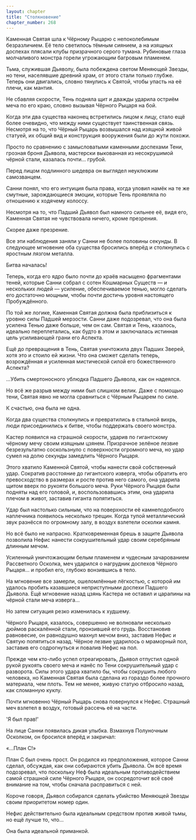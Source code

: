 ```yaml
---
layout: chapter
title: "Столкновение"
chapter_number: 268
---
```


Каменная Святая шла к Чёрному Рыцарю с непоколебимым безразличием. Её тело светилось тёмным сиянием, а на изящных доспехах плясали клубы призрачного серого тумана. Рубиновые глаза молчаливого монстра горели угрожающим багровым пламенем.

Тьма, служившая Дьяволу, была побеждена светом Меняющей Звезды, но тени, населявшие древний храм, от этого стали только глубже. Теперь они двигались, словно тянулись к Святой, чтобы упасть на её плечи, как мантия.

Не сбавляя скорости, Тень подняла щит и дважды ударила остриём меча по его краю, словно вызывая Чёрного Рыцаря на бой.

Когда эти два существа наконец встретились лицом к лицу, стало ещё более очевидно, что между ними существует таинственная связь. Несмотря на то, что Чёрный Рыцарь возвышался над изящной живой статуей, их общий вид и конструкция вооружения были до жути похожи.

Просто по сравнению с замысловатыми каменными доспехами Тени, грозная броня Дьявола, мастерски выкованная из несокрушимой чёрной стали, казалась почти... грубой.

Перед лицом подлинного шедевра он выглядел неуклюжим самозванцем.

Санни понял, что его интуиция была права, когда уловил намёк на те же смутные, зарождающиеся эмоции, которые Тень проявляла по отношению к ходячему колоссу.

Несмотря на то, что Падший Дьявол был намного сильнее её, видя его, Каменная Святая не чувствовала ничего, кроме презрения.

Скорее даже презрение.

Все эти наблюдения заняли у Санни не более половины секунды. В следующее мгновение оба существа бросились вперёд и столкнулись с яростным лязгом металла.

Битва началась!

Теперь, когда его ядро было почти до краёв насыщено фрагментами теней, которые Санни собрал с сотен Кошмарных Существ — и нескольких людей — усиление, обеспечиваемое тенью, могло сделать его достаточно мощным, чтобы почти достичь уровня настоящего Пробуждённого.

По той же логике, Каменная Святая должна была приблизиться к уровню силы Падшей мерзости. Санни даже подозревал, что она была усилена Тенью даже больше, чем он сам. Святая и Тень, казалось, идеально переплетались, как будто в этом и заключалась истинная цель усиливающей грани его Аспекта.

Ещё до превращения в Тень, Святая уничтожила двух Падших Зверей, хотя это и стоило ей жизни. Что она сможет сделать теперь, возрождённая и усиленная мистической силой его божественного Аспекта?

...Убить смертоносного ублюдка Падшего Дьявола, как он надеялся.

Но всё же разрыв между ними был слишком велик. Даже с помощью тени, Святая явно не могла сравниться с Чёрным Рыцарем по силе.

К счастью, она была не одна.

Когда два существа столкнулись и превратились в стальной вихрь, люди присоединились к битве, чтобы поддержать своего монстра.

Кастер появился на страшной скорости, ударив по гигантскому чёрному мечу своим изящным цзянем. Призрачное зелёное лезвие безрезультатно соскользнуло с поверхности огромного меча, но удар сумел на долю секунды замедлить Чёрного Рыцаря.

Этого хватило Каменной Святой, чтобы нанести свой собственный удар. Сократив расстояние до гигантского изверга, чтобы обратить его превосходство в размерах и росте против него самого, она ударила щитом вверх по рукояти большого меча. Руки Чёрного Рыцаря были подняты над его головой, и, воспользовавшись этим, она ударила плечом в живот, заставив гиганта попятиться.

Удар был настолько сильным, что на поверхности её камнеподобного наплечника появилось несколько трещин. Когда тупой металлический звук разнёсся по огромному залу, в воздух взлетели осколки камня.

Но всё было не напрасно. Кратковременная брешь в защите Дьявола позволила Нефис нанести сокрушительный удар своим серебряным длинным мечом.

Усиленный уничтожающим белым пламенем и чудесным зачарованием Рассветного Осколка, меч ударился о нагрудник доспехов Чёрного Рыцаря... и пробил его, глубоко вонзившись в тело.

На мгновение все замерли, ошеломлённые лёгкостью, с которой им удалось пробить казавшиеся неприступными доспехи Падшего Дьявола. Ещё мгновение назад цзянь Кастера не оставил и царапины на чёрной стали меча изверга...

Но затем ситуация резко изменилась к худшему.

Чёрного Рыцаря, казалось, совершенно не волновали несколько дюймов раскалённой стали, пронзившей его грудь. Восстановив равновесие, он равнодушно махнул мечом вниз, заставив Нефис и Святую попятиться назад. Чёрное лезвие ударилось о мраморный пол, заставив его содрогнуться и повалив Нефис на пол.

Прежде чем кто-либо успел отреагировать, Дьявол отпустил одной рукой рукоять своего меча и нанёс по Тени сокрушительный удар с разворота. Силы этого удара хватило бы, чтобы сокрушить любого человека, но Каменная Святая была сделана из гораздо более прочного материала, чем плоть. Тем не менее, живую статую отбросило назад, как сломанную куклу.

Почти мгновенно Чёрный Рыцарь снова повернулся к Нефис. Страшный меч взлетел в воздух, готовый рассечь её на части.

'Я был прав!'

На лице Санни появилась дикая улыбка. Взмахнув Полуночным Осколком, он бросился вперёд и закричал:

«...План С!»

План С был очень прост. Он родился из предположения, которое Санни сделал, обсуждая, как они собираются убить Дьявола. Он всё время подозревал, что поскольку Неф была идеальным противодействием самой страшной силе Чёрного Рыцаря, он сосредоточит всё своё внимание на том, чтобы сначала расправиться с ней.

Короче говоря, Дьявол собирался сделать убийство Меняющей Звезды своим приоритетом номер один.

Нефис действительно была идеальным средством против живой тьмы, но ещё лучше то, что...

Она была идеальной приманкой.
